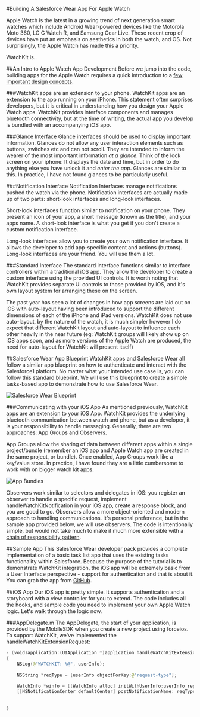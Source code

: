 #Building A Salesforce Wear App For Apple Watch

Apple Watch is the latest in a growing trend of next generation smart watches which include Android Wear-powered devices like the Motorola Moto 360,  LG G Watch R, and Samsung Gear Live.  These recent crop of devices have put an emphasis on aesthetics in both the watch, and OS. Not surprisingly, the Apple Watch has made this a priority.  

WatchKit is..
  
##An Intro to Apple Watch App Development
Before we jump into the code, building apps for the Apple Watch requires a quick introduction to a [few important design concepts](https://developer.apple.com/library/prerelease/ios/documentation/General/Conceptual/WatchKitProgrammingGuide/index.html).

###WatchKit apps are an extension to your phone.
WatchKit apps are an extension to the app running on your iPhone. This statement often surprises developers, but it is critical in understanding how you design your Apple Watch apps. WatchKit provides interface components and manages bluetooth connectivity, but at the time of writing, the actual app you develop is bundled with an accompanying iOS app. 

###Glance Interface
Glance interfaces  should be used to display important information. Glances do not allow any user interaction elements such as buttons, switches etc and can not scroll. They are intended to inform the wearer of the most important information *at a glance*. Think of the lock screen on your iphone: It displays the date and time, but in order to do anything else you have unlock it and *enter the app*. Glances are similar to this.  In practice, I have not found glances to be particularly useful.

###Notification Interface
Notification Interfaces manage notifications pushed the watch via the phone. Notification interfaces are actually made up of two parts: short-look interfaces and long-look interfaces. 

Short-look interfaces function similar to notification on your phone. They present an icon of your app, a short message (known as the title), and your apps name. A short-look interface is what you get if you don't create a custom notification interface.

Long-look interfaces allow you to create your own notification  interface. It allows the developer to add app-specific content and actions (buttons). Long-look interfaces are your friend. You will use them a lot.

###Standard Interface 
The standard interface functions similar to interface controllers within a traditional iOS app. They allow the developer to create a custom interface using the provided UI controls. It is worth noting that WatchKit provides separate UI controls to those provided by iOS, and it's own layout system for arranging these on the screen. 

The past year has seen a lot of changes in how app screens are laid out on iOS with auto-layout having been introduced to support the different dimensions of each of the iPhone and iPad versions. WatchKit does not use auto-layout, by the nature of the watch, it is much simpler however I do expect that different WatchKit layout and auto-layout to influence each other heavily in the near future (eg: WatchKit groups will likely show up on iOS apps soon, and as more versions of the Apple Watch are produced, the need for auto-layout for WatchKit will present itself)


##Salesforce Wear App Blueprint
WatchKit apps and Salesforce Wear all follow a similar app blueprint on how to authenticate and interact with the Salesforce1 platform. No matter what your intended use case is, you can follow this standard blueprint. We will use this blueprint to create a simple tasks-based app to demonstrate how to use Salesforce Wear.

![Salesforce Wear Blueprint](images/blueprint.png)

###Communicating with your iOS App
As mentioned previously, WatchKit apps are an extension to your iOS App. WatchKit provides the underlying bluetooth communication between watch and phone, but as a developer, it is your responsibility to handle messaging. Generally, there are two approaches: App Groups and Observers. 

App Groups allow the sharing of data between different apps within a single project/bundle (remember an iOS app and Apple Watch app are created in the same project, or bundle). Once enabled, App Groups work like a key/value store. In practice, I have found they are a little cumbersome to work with on bigger watch kit apps. 

![App Bundles](images/app-bundles.png)

Observers work similar to selectors and delegates in iOS: you register an observer to handle a specific request, implement handleWatchKitNotification in your iOS app, create a response block, and you are good to go. Observers allow a more object-oriented and modern approach to handling communications. It's personal preference, but in the sample app provided below, we will use observers. The code is intentionally simple, but would not take much to make it much more extensible with a [chain of responsibility pattern](http://en.wikipedia.org/wiki/Chain-of-responsibility_pattern).


##Sample App
 This Salesforce Wear developer pack provides a complete implementation of  a basic task list app that uses the existing tasks functionality within Salesforce. Because the purpose of the tutorial is to demonstrate WatchKit integration, the iOS app will be extremely basic from a User Interface perspective - support for authentication and that is about it.  You can grab the app from [GitHub](https://github.com/quintonwall/SalesforceWatch).

<INSERT YOUTUBE VIDEO HERE>

##iOS App 
Our iOS app is pretty simple. It supports authentication and a storyboard with a view controller for you to extend. The code includes all the hooks, and sample code you need to implement your own Apple Watch logic. Let's walk through the logic now.

###AppDelegate.m
The AppDelegate, the start of your application, is provided by the MobileSDK when you create a new project using forceios. To support WatchKit, we've implemented the handleWatchKitExtensionRequest:

```swift
- (void)application:(UIApplication *)application handleWatchKitExtensionRequest:(NSDictionary *)userInfo reply:(void(^)(NSDictionary *replyInfo))reply
{
    NSLog(@"WATCHKIT: %@", userInfo);
    
    NSString *reqType = [userInfo objectForKey:@"request-type"];
    
    WatchInfo *winfo = [[WatchInfo alloc] initWithUserInfo:userInfo reply:reply];
    [[NSNotificationCenter defaultCenter] postNotificationName: reqType object:winfo];
    
 
}

```




